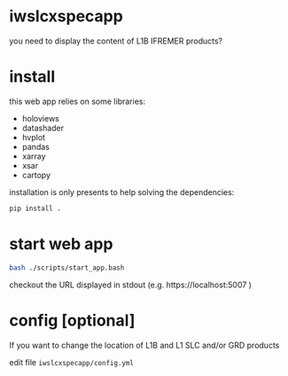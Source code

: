 # iwslcxspecapp

you need to display the content of L1B IFREMER products? 

# install
this web app relies on some libraries:
 - holoviews
 - datashader
 - hvplot
 - pandas
 - xarray
 - xsar
 - cartopy

installation is only presents to help solving the dependencies:


```bash
pip install .
```

# start web app 

```bash
bash ./scripts/start_app.bash
```

checkout the URL displayed in stdout (e.g. https://localhost:5007 )

# config [optional]
If you want to change the location of L1B and L1 SLC and/or GRD products

edit file `iwslcxspecapp/config.yml`
